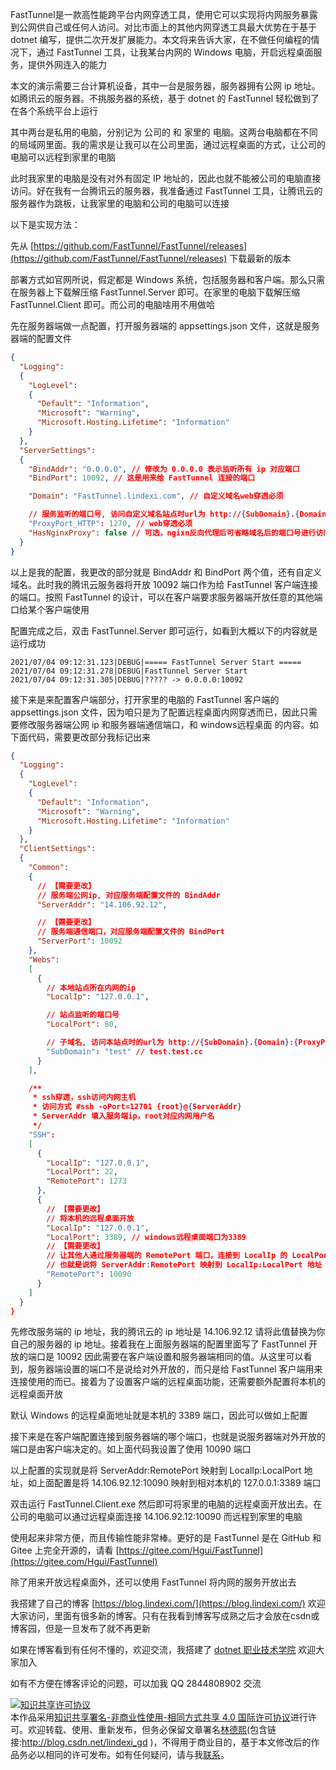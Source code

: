 
FastTunnel是一款高性能跨平台内网穿透工具，使用它可以实现将内网服务暴露到公网供自己或任何人访问。对比市面上的其他内网穿透工具最大优势在于基于 dotnet 编写，提供二次开发扩展能力。本文将来告诉大家，在不做任何编程的情况下，通过 FastTunnel 工具，让我某台内网的 Windows 电脑，开启远程桌面服务，提供外网连入的能力

<!--more-->


<!-- CreateTime:2021/7/5 8:27:07 -->

<!-- 发布 -->

本文的演示需要三台计算机设备，其中一台是服务器，服务器拥有公网 ip 地址。如腾讯云的服务器。不挑服务器的系统，基于 dotnet 的 FastTunnel 轻松做到了在各个系统平台上运行

其中两台是私用的电脑，分别记为 公司的 和 家里的 电脑。这两台电脑都在不同的局域网里面。我的需求是让我可以在公司里面，通过远程桌面的方式，让公司的电脑可以远程到家里的电脑

此时我家里的电脑是没有对外有固定 IP 地址的，因此也就不能被公司的电脑直接访问。好在我有一台腾讯云的服务器，我准备通过 FastTunnel 工具，让腾讯云的服务器作为跳板，让我家里的电脑和公司的电脑可以连接

以下是实现方法：

先从 [https://github.com/FastTunnel/FastTunnel/releases](https://github.com/FastTunnel/FastTunnel/releases) 下载最新的版本

部署方式如官网所说，假定都是 Windows 系统，包括服务器和客户端。那么只需在服务器上下载解压缩 FastTunnel.Server 即可。在家里的电脑下载解压缩 FastTunnel.Client 即可。而公司的电脑啥用不用做哈

先在服务器端做一点配置，打开服务器端的 appsettings.json 文件，这就是服务器端的配置文件

```json
{
  "Logging": 
  {
    "LogLevel": 
    {
      "Default": "Information",
      "Microsoft": "Warning",
      "Microsoft.Hosting.Lifetime": "Information"
    }
  },
  "ServerSettings": 
  {
    "BindAddr": "0.0.0.0", // 修改为 0.0.0.0 表示监听所有 ip 对应端口
    "BindPort": 10092, // 这是用来给 FastTunnel 连接的端口

    "Domain": "FastTunnel.lindexi.com", // 自定义域名web穿透必须

    // 服务监听的端口号, 访问自定义域名站点时url为 http://{SubDomain}.{Domain}:{ProxyPort_HTTP}/
    "ProxyPort_HTTP": 1270, // web穿透必须
    "HasNginxProxy": false // 可选，ngixn反向代理后可省略域名后的端口号进行访问
  }
}
```

以上是我的配置，我更改的部分就是 BindAddr 和 BindPort 两个值，还有自定义域名。此时我的腾讯云服务器将开放 10092 端口作为给 FastTunnel 客户端连接的端口。按照 FastTunnel 的设计，可以在客户端要求服务器端开放任意的其他端口给某个客户端使用

配置完成之后，双击 FastTunnel.Server 即可运行，如看到大概以下的内容就是运行成功

```
2021/07/04 09:12:31.123|DEBUG|===== FastTunnel Server Start =====
2021/07/04 09:12:31.278|DEBUG|FastTunnel Server Start
2021/07/04 09:12:31.305|DEBUG|????? -> 0.0.0.0:10092
```

接下来是来配置客户端部分，打开家里的电脑的 FastTunnel 客户端的 appsettings.json 文件，因为咱只是为了配置远程桌面内网穿透而已，因此只需要修改服务器端公网 ip 和服务器端通信端口，和 windows远程桌面 的内容。如下面代码，需要更改部分我标记出来

```json
{
  "Logging": 
  {
    "LogLevel": 
    {
      "Default": "Information",
      "Microsoft": "Warning",
      "Microsoft.Hosting.Lifetime": "Information"
    }
  },
  "ClientSettings": 
  {
    "Common": 
    {
      // 【需要更改】
      // 服务端公网ip, 对应服务端配置文件的 BindAddr
      "ServerAddr": "14.106.92.12",

      // 【需要更改】
      // 服务端通信端口，对应服务端配置文件的 BindPort
      "ServerPort": 10092
    },
    "Webs": 
    [
      {
        // 本地站点所在内网的ip
        "LocalIp": "127.0.0.1",

        // 站点监听的端口号
        "LocalPort": 80,

        // 子域名, 访问本站点时的url为 http://{SubDomain}.{Domain}:{ProxyPort_HTTP}/
        "SubDomain": "test" // test.test.cc
      }
    ],

    /**
     * ssh穿透，ssh访问内网主机
     * 访问方式 #ssh -oPort=12701 {root}@{ServerAddr}
     * ServerAddr 填入服务端ip，root对应内网用户名
     */
    "SSH": 
    [
      {
        "LocalIp": "127.0.0.1",
        "LocalPort": 22,
        "RemotePort": 1273
      },
      {
        // 【需要更改】
        // 将本机的远程桌面开放
        "LocalIp": "127.0.0.1",
        "LocalPort": 3389, // windows远程桌面端口为3389
        // 【需要更改】
        // 让其他人通过服务器端的 RemotePort 端口，连接到 LocalIp 的 LocalPort 端口
        // 也就是说将 ServerAddr:RemotePort 映射到 LocalIp:LocalPort 地址
        "RemotePort": 10090
      }
    ]
  }
}
```

先修改服务端的 ip 地址，我的腾讯云的 ip 地址是 14.106.92.12 请将此值替换为你自己的服务器的 ip 地址。接着我在上面服务器端的配置里面写了 FastTunnel 开放的端口是 10092 因此需要在客户端设置和服务器端相同的值。从这里可以看到，服务器端设置的端口不是说给对外开放的，而只是给 FastTunnel 客户端用来连接使用的而已。接着为了设置客户端的远程桌面功能，还需要额外配置将本机的远程桌面开放

默认 Windows 的远程桌面地址就是本机的 3389 端口，因此可以做如上配置

接下来是在客户端配置连接到服务器端的哪个端口，也就是说服务器端对外开放的端口是由客户端决定的。如上面代码我设置了使用 10090 端口

以上配置的实现就是将 ServerAddr:RemotePort 映射到 LocalIp:LocalPort 地址，如上面配置是将 14.106.92.12:10090 映射到相对本机的 127.0.0.1:3389 端口

双击运行 FastTunnel.Client.exe 然后即可将家里的电脑的远程桌面开放出去。在公司的电脑可以通过远程桌面连接 14.106.92.12:10090 而远程到家里的电脑

使用起来非常方便，而且传输性能非常棒。更好的是 FastTunnel 是在 GitHub 和 Gitee 上完全开源的，请看 [https://gitee.com/Hgui/FastTunnel](https://gitee.com/Hgui/FastTunnel)

除了用来开放远程桌面外，还可以使用 FastTunnel 将内网的服务开放出去



我搭建了自己的博客 [https://blog.lindexi.com/](https://blog.lindexi.com/) 欢迎大家访问，里面有很多新的博客。只有在我看到博客写成熟之后才会放在csdn或博客园，但是一旦发布了就不再更新

如果在博客看到有任何不懂的，欢迎交流，我搭建了 [dotnet 职业技术学院](https://t.me/dotnet_campus) 欢迎大家加入

如有不方便在博客评论的问题，可以加我 QQ 2844808902 交流

<a rel="license" href="http://creativecommons.org/licenses/by-nc-sa/4.0/"><img alt="知识共享许可协议" style="border-width:0" src="https://licensebuttons.net/l/by-nc-sa/4.0/88x31.png" /></a><br />本作品采用<a rel="license" href="http://creativecommons.org/licenses/by-nc-sa/4.0/">知识共享署名-非商业性使用-相同方式共享 4.0 国际许可协议</a>进行许可。欢迎转载、使用、重新发布，但务必保留文章署名[林德熙](http://blog.csdn.net/lindexi_gd)(包含链接:http://blog.csdn.net/lindexi_gd )，不得用于商业目的，基于本文修改后的作品务必以相同的许可发布。如有任何疑问，请与我[联系](mailto:lindexi_gd@163.com)。